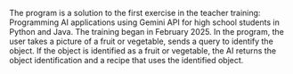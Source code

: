 The program is a solution to the first exercise in the teacher training: Programming AI applications using Gemini API for high school students in Python and Java. The training began in February 2025.
In the program, the user takes a picture of a fruit or vegetable, sends a query to identify the object. If the object is identified as a fruit or vegetable, the AI ​​returns the object identification and a recipe that uses the identified object.
